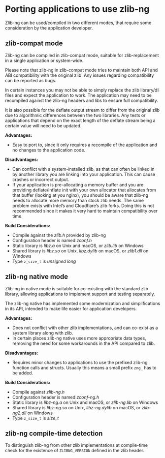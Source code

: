 Porting applications to use zlib-ng
===================================

Zlib-ng can be used/compiled in two different modes, that require some
consideration by the application developer.

zlib-compat mode
----------------
Zlib-ng can be compiled in zlib-compat mode, suitable for zlib-replacement
in a single application or system-wide.

Please note that zlib-ng in zlib-compat mode tries to maintain both API and
ABI compatibility with the original zlib. Any issues regarding compatibility
can be reported as bugs.

In certain instances you may not be able to simply replace the zlib library/dll
files and expect the application to work. The application may need to be
recompiled against the zlib-ng headers and libs to ensure full compatibility.

It is also possible for the deflate output stream to differ from the original
zlib due to algorithmic differences between the two libraries. Any tests or
applications that depend on the exact length of the deflate stream being a
certain value will need to be updated.

**Advantages:**
- Easy to port to, since it only requires a recompile of the application and
  no changes to the application code.

**Disadvantages:**
- Can conflict with a system-installed zlib, as that can often be linked in
  by another library you are linking into your application. This can cause
  crashes or incorrect output.
- If your application is pre-allocating a memory buffer and you are providing
  deflate/inflate init with your own allocator that allocates from that buffer
  (looking at you nginx), you should be aware that zlib-ng needs to allocate
  more memory than stock zlib needs. The same problem exists with Intel’s and
  Cloudflare’s zlib forks. Doing this is not recommended since it makes it
  very hard to maintain compatibility over time.

**Build Considerations:**
- Compile against the *zlib.h* provided by zlib-ng
- Configuration header is named *zconf.h*
- Static library is *libz.a* on Unix and macOS, or *zlib.lib* on Windows
- Shared library is *libz.so* on Unix, *libz.dylib* on macOS, or *zlib1.dll*
  on Windows
- Type `z_size_t` is *unsigned long*

zlib-ng native mode
-------------------
Zlib-ng in native mode is suitable for co-existing with the standard zlib
library, allowing applications to implement support and testing separately.

The zlib-ng native has implemented some modernization and simplifications
in its API, intended to make life easier for application developers.

**Advantages:**
- Does not conflict with other zlib implementations, and can co-exist as a
  system library along with zlib.
- In certain places zlib-ng native uses more appropriate data types, removing
  the need for some workarounds in the API compared to zlib.

**Disadvantages:**
- Requires minor changes to applications to use the prefixed zlib-ng
  function calls and structs. Usually this means a small prefix `zng_` has to be added.

**Build Considerations:**
- Compile against *zlib-ng.h*
- Configuration header is named *zconf-ng.h*
- Static library is *libz-ng.a* on Unix and macOS, or *zlib-ng.lib* on Windows
- Shared library is *libz-ng.so* on Unix, *libz-ng.dylib* on macOS, or
  *zlib-ng2.dll* on Windows
- Type `z_size_t` is *size_t*

zlib-ng compile-time detection
------------------------------

To distinguish zlib-ng from other zlib implementations at compile-time check for the
existence of `ZLIBNG_VERSION` defined in the zlib header.
